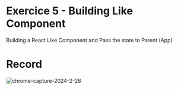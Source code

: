 # Exercice 5 - Building Like Component
Building a React Like Component and Pass the state to Parent (App)

# Record
![chrome-capture-2024-2-28](https://github.com/abed-ctrl/Building-Like-Component/assets/56613673/709e28c3-2ba3-4690-bb50-f8b84600ac0c)


